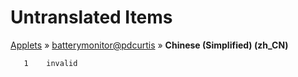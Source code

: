 # Untranslated Items
[Applets](../../../README.md) &#187; [batterymonitor@pdcurtis](../README.md) &#187; **Chinese (Simplified) (zh_CN)**

       1	invalid
